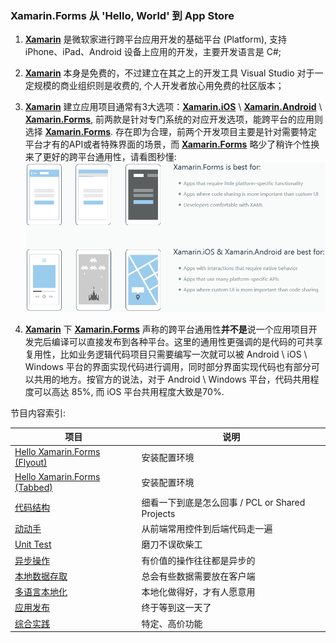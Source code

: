 ### **Xamarin.Forms 从 'Hello, World' 到 App Store**

1. **[Xamarin][Xamarin.Link]** 是微软家进行跨平台应用开发的基础平台 (Platform), 支持 iPhone、iPad、Android 设备上应用的开发，主要开发语言是 C#;

2. **[Xamarin][Xamarin.Link]** 本身是免费的，不过建立在其之上的开发工具 Visual Studio 对于一定规模的商业组织则是收费的, 个人开发者放心用免费的社区版本；

3. **[Xamarin][Xamarin.Link]** 建立应用项目通常有3大选项：**[Xamarin.iOS](https://developer.xamarin.com/guides/ios/)** \ **[Xamarin.Android](https://developer.xamarin.com/guides/android/)** \ **[Xamarin.Forms][Xamarin.Forms.Link]**, 前两款是针对专门系统的对应开发选项，能跨平台的应用则选择 **[Xamarin.Forms][Xamarin.Forms.Link]**. 存在即为合理，前两个开发项目主要是针对需要特定平台才有的API或者特殊界面的场景，而 **[Xamarin.Forms][Xamarin.Forms.Link]** 略少了稍许个性换来了更好的跨平台通用性，请看图秒懂:
![XamarinOptions](https://raw.githubusercontent.com/biztudio/biztudio.github.io/master/mdnotes/img/xamarin.options.png)

4. **[Xamarin][Xamarin.Link]** 下 **[Xamarin.Forms][Xamarin.Forms.Link]** 声称的跨平台通用性**并不是**说一个应用项目开发完后编译可以直接发布到各种平台。这里的通用性更强调的是代码的可共享复用性，比如业务逻辑代码项目只需要编写一次就可以被 Android \ iOS \ Windows 平台的界面实现代码进行调用，同时部分界面实现代码也有部分可以共用的地方。按官方的说法，对于 Android \ Windows 平台，代码共用程度可以高达 85%, 而 iOS 平台共用程度大致是70%.



节目内容索引:


| 项目                   | 说明                   |
| -------------          |-------------         |
| [Hello Xamarin.Forms (Flyout)](/MyXamarinAppFlyout) | 安装配置环境     |
| [Hello Xamarin.Forms (Tabbed)](/MyXamarinAppTabbed) | 安装配置环境     |
| [代码结构](#)          |  细看一下到底是怎么回事 / PCL or Shared Projects      |
| [动动手](#)          |   从前端常用控件到后端代码走一遍     |
| [Unit Test](#)          | 磨刀不误砍柴工           |
| [异步操作](#)          | 有价值的操作往往都是异步的   |
| [本地数据存取](#)          | 总会有些数据需要放在客户端   |
| [多语言本地化](#)          | 本地化做得好，才有人愿意用   |
| [应用发布](#)          | 终于等到这一天了           |
| [综合实践](/GeexInApp) | 特定、高价功能 |




[Xamarin.Link]:https://www.xamarin.com/
[Xamarin.Forms.Link]:https://developer.xamarin.com/guides/xamarin-forms/